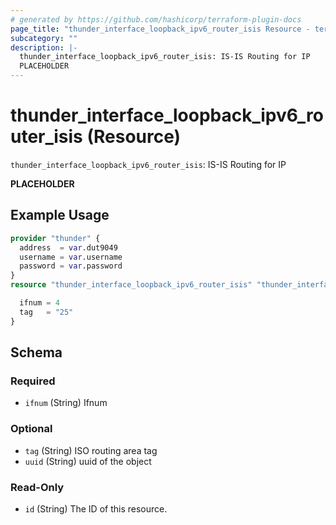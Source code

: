 ```yaml
---
# generated by https://github.com/hashicorp/terraform-plugin-docs
page_title: "thunder_interface_loopback_ipv6_router_isis Resource - terraform-provider-thunder"
subcategory: ""
description: |-
  thunder_interface_loopback_ipv6_router_isis: IS-IS Routing for IP
  PLACEHOLDER
---
```


# thunder_interface_loopback_ipv6_router_isis (Resource)

`thunder_interface_loopback_ipv6_router_isis`: IS-IS Routing for IP

__PLACEHOLDER__

## Example Usage

```terraform
provider "thunder" {
  address  = var.dut9049
  username = var.username
  password = var.password
}
resource "thunder_interface_loopback_ipv6_router_isis" "thunder_interface_loopback_ipv6_router_isis" {

  ifnum = 4
  tag   = "25"
}
```

<!-- schema generated by tfplugindocs -->
## Schema

### Required

- `ifnum` (String) Ifnum

### Optional

- `tag` (String) ISO routing area tag
- `uuid` (String) uuid of the object

### Read-Only

- `id` (String) The ID of this resource.


